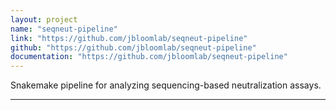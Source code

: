 ```yaml
---
layout: project
name: "seqneut-pipeline"
link: "https://github.com/jbloomlab/seqneut-pipeline"
github: "https://github.com/jbloomlab/seqneut-pipeline"
documentation: "https://github.com/jbloomlab/seqneut-pipeline"
---
```


Snakemake pipeline for analyzing sequencing-based neutralization assays.

---
